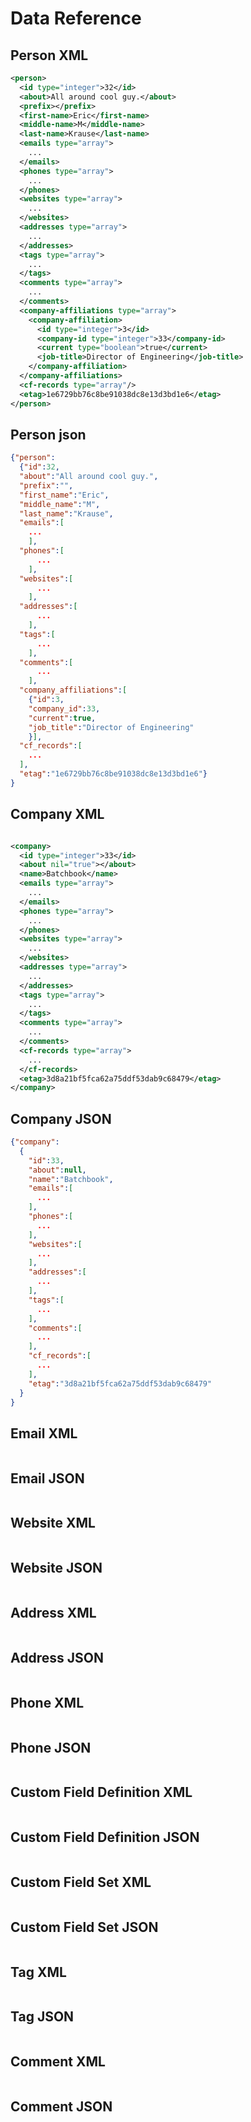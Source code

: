 Data Reference
==============

Person XML
------

``` xml
<person>
  <id type="integer">32</id>
  <about>All around cool guy.</about>
  <prefix></prefix>
  <first-name>Eric</first-name>
  <middle-name>M</middle-name>
  <last-name>Krause</last-name>
  <emails type="array">
    ...
  </emails>
  <phones type="array">
    ...
  </phones>
  <websites type="array">
    ...
  </websites>
  <addresses type="array">
    ...
  </addresses>
  <tags type="array">
    ...
  </tags>
  <comments type="array">
    ...
  </comments>
  <company-affiliations type="array">
    <company-affiliation>
      <id type="integer">3</id>
      <company-id type="integer">33</company-id>
      <current type="boolean">true</current>
      <job-title>Director of Engineering</job-title>
    </company-affiliation>
  </company-affiliations>
  <cf-records type="array"/>
  <etag>1e6729bb76c8be91038dc8e13d3bd1e6</etag>
</person>
```

Person json
-----------
```json
{"person":
  {"id":32,
  "about":"All around cool guy.",
  "prefix":"",
  "first_name":"Eric",
  "middle_name":"M",
  "last_name":"Krause",
  "emails":[
    ...
    ],
  "phones":[
      ...
    ],
  "websites":[
      ...
    ],
  "addresses":[
      ...
    ],
  "tags":[
      ...
    ],
  "comments":[
      ...
    ],
  "company_affiliations":[
    {"id":3,
    "company_id":33,
    "current":true,
    "job_title":"Director of Engineering"
    }],
  "cf_records":[
    ...
  ],
  "etag":"1e6729bb76c8be91038dc8e13d3bd1e6"}
}
```

Company XML
-----------
``` xml

<company>
  <id type="integer">33</id>
  <about nil="true"></about>
  <name>Batchbook</name>
  <emails type="array">
    ...
  </emails>
  <phones type="array">
    ...
  </phones>
  <websites type="array">
    ...
  </websites>
  <addresses type="array">
    ...
  </addresses>
  <tags type="array">
    ...
  </tags>
  <comments type="array">
    ...
  </comments>
  <cf-records type="array">
    ...
  </cf-records>
  <etag>3d8a21bf5fca62a75ddf53dab9c68479</etag>
</company>

```

Company JSON
-----------
``` json
{"company":
  {
    "id":33,
    "about":null,
    "name":"Batchbook",
    "emails":[
      ...
    ],
    "phones":[
      ...
    ],
    "websites":[
      ...
    ],
    "addresses":[
      ...
    ],
    "tags":[
      ...
    ],
    "comments":[
      ...
    ],
    "cf_records":[
      ...
    ],
    "etag":"3d8a21bf5fca62a75ddf53dab9c68479"
  }
}

```


Email XML
---------
``` xml

```

Email JSON
---------
``` json

```

Website XML
---------
``` xml

```

Website JSON
---------
``` json

```

Address XML
---------
``` xml

```

Address JSON
---------
``` json

```

Phone XML
---------
``` xml

```

Phone JSON
---------
``` json

```

Custom Field Definition XML
---------
``` xml

```

Custom Field Definition JSON
---------
``` json

```

Custom Field Set XML
---------
``` xml

```

Custom Field Set JSON
---------
``` json

```

Tag XML
---------
``` xml

```

Tag JSON
---------
``` json

```

Comment XML
-----
``` xml

```

Comment JSON
-----
``` json

```







